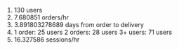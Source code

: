 1) 130 users
2) 7.680851 orders/hr
3) 3.891803278689 days from order to delivery
4) 1 order: 25 users
   2 orders: 28 users
   3+ users: 71 users
5) 16.327586 sessions/hr
